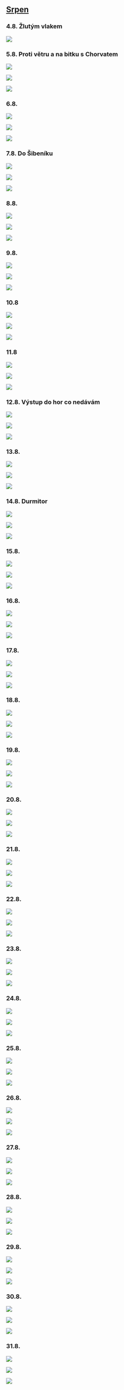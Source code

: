 ## [Srpen](2020.md) <!-- omit in toc -->

### 4.8. Žlutým vlakem

<a href="../images/2020_august/4_1.jpg" target="_blank"><img src="../images/thumbnails/2020_august/4_1.jpg"></a>

### 5.8. Proti větru a na bitku s Chorvatem

<a href="../images/2020_august/5_1.jpg" target="_blank"><img src="../images/thumbnails/2020_august/5_1.jpg"></a>

<a href="../images/2020_august/5_2.jpg" target="_blank"><img src="../images/thumbnails/2020_august/5_2.jpg"></a>

<a href="../images/2020_august/5_3.jpg" target="_blank"><img src="../images/thumbnails/2020_august/5_3.jpg"></a>

### 6.8.

<a href="../images/2020_august/6_1.jpg" target="_blank"><img src="../images/thumbnails/2020_august/6_1.jpg"></a>

<a href="../images/2020_august/6_2.jpg" target="_blank"><img src="../images/thumbnails/2020_august/6_2.jpg"></a>

<a href="../images/2020_august/6_3.jpg" target="_blank"><img src="../images/thumbnails/2020_august/6_3.jpg"></a>

### 7.8. Do Šibeníku

<a href="../images/2020_august/7_1.jpg" target="_blank"><img src="../images/thumbnails/2020_august/7_1.jpg"></a>

<a href="../images/2020_august/7_2.jpg" target="_blank"><img src="../images/thumbnails/2020_august/7_2.jpg"></a>

<a href="../images/2020_august/7_3.jpg" target="_blank"><img src="../images/thumbnails/2020_august/7_3.jpg"></a>

### 8.8.

<a href="../images/2020_august/8_1.jpg" target="_blank"><img src="../images/thumbnails/2020_august/8_1.jpg"></a>

<a href="../images/2020_august/8_2.jpg" target="_blank"><img src="../images/thumbnails/2020_august/8_2.jpg"></a>

<a href="../images/2020_august/8_3.jpg" target="_blank"><img src="../images/thumbnails/2020_august/8_3.jpg"></a>

### 9.8. 

<a href="../images/2020_august/9_1.jpg" target="_blank"><img src="../images/thumbnails/2020_august/9_1.jpg"></a>

<a href="../images/2020_august/9_2.jpg" target="_blank"><img src="../images/thumbnails/2020_august/9_2.jpg"></a>

<a href="../images/2020_august/9_3.jpg" target="_blank"><img src="../images/thumbnails/2020_august/9_3.jpg"></a>

### 10.8

<a href="../images/2020_august/10_1.jpg" target="_blank"><img src="../images/thumbnails/2020_august/10_1.jpg"></a>

<a href="../images/2020_august/10_2.jpg" target="_blank"><img src="../images/thumbnails/2020_august/10_2.jpg"></a>

<a href="../images/2020_august/10_3.jpg" target="_blank"><img src="../images/thumbnails/2020_august/10_3.jpg"></a>

### 11.8

<a href="../images/2020_august/11_1.jpg" target="_blank"><img src="../images/thumbnails/2020_august/11_1.jpg"></a>

<a href="../images/2020_august/11_2.jpg" target="_blank"><img src="../images/thumbnails/2020_august/11_2.jpg"></a>

<a href="../images/2020_august/11_3.jpg" target="_blank"><img src="../images/thumbnails/2020_august/11_3.jpg"></a>

### 12.8. Výstup do hor co nedávám

<a href="../images/2020_august/12_1.jpg" target="_blank"><img src="../images/thumbnails/2020_august/12_1.jpg"></a>

<a href="../images/2020_august/12_2.jpg" target="_blank"><img src="../images/thumbnails/2020_august/12_2.jpg"></a>

<a href="../images/2020_august/12_3.jpg" target="_blank"><img src="../images/thumbnails/2020_august/12_3.jpg"></a>

### 13.8.

<a href="../images/2020_august/13_1.jpg" target="_blank"><img src="../images/thumbnails/2020_august/13_1.jpg"></a>

<a href="../images/2020_august/13_2.jpg" target="_blank"><img src="../images/thumbnails/2020_august/13_2.jpg"></a>

<a href="../images/2020_august/13_3.jpg" target="_blank"><img src="../images/thumbnails/2020_august/13_3.jpg"></a>

### 14.8. Durmitor

<a href="../images/2020_august/14_1.jpg" target="_blank"><img src="../images/thumbnails/2020_august/14_1.jpg"></a>

<a href="../images/2020_august/14_2.jpg" target="_blank"><img src="../images/thumbnails/2020_august/14_2.jpg"></a>

<a href="../images/2020_august/14_3.jpg" target="_blank"><img src="../images/thumbnails/2020_august/14_3.jpg"></a>

### 15.8.

<a href="../images/2020_august/15_1.jpg" target="_blank"><img src="../images/thumbnails/2020_august/15_1.jpg"></a>

<a href="../images/2020_august/15_2.jpg" target="_blank"><img src="../images/thumbnails/2020_august/15_2.jpg"></a>

<a href="../images/2020_august/15_3.jpg" target="_blank"><img src="../images/thumbnails/2020_august/15_3.jpg"></a>

### 16.8.

<a href="../images/2020_august/16_1.jpg" target="_blank"><img src="../images/thumbnails/2020_august/16_1.jpg"></a>

<a href="../images/2020_august/16_2.jpg" target="_blank"><img src="../images/thumbnails/2020_august/16_2.jpg"></a>

<a href="../images/2020_august/16_3.jpg" target="_blank"><img src="../images/thumbnails/2020_august/16_3.jpg"></a>

### 17.8.

<a href="../images/2020_august/17_1.jpg" target="_blank"><img src="../images/thumbnails/2020_august/17_1.jpg"></a>

<a href="../images/2020_august/17_2.jpg" target="_blank"><img src="../images/thumbnails/2020_august/17_2.jpg"></a>

<a href="../images/2020_august/17_3.jpg" target="_blank"><img src="../images/thumbnails/2020_august/17_3.jpg"></a>

### 18.8.

<a href="../images/2020_august/18_1.jpg" target="_blank"><img src="../images/thumbnails/2020_august/18_1.jpg"></a>

<a href="../images/2020_august/18_2.jpg" target="_blank"><img src="../images/thumbnails/2020_august/18_2.jpg"></a>

<a href="../images/2020_august/18_3.jpg" target="_blank"><img src="../images/thumbnails/2020_august/18_3.jpg"></a>

### 19.8.

<a href="../images/2020_august/19_1.jpg" target="_blank"><img src="../images/thumbnails/2020_august/19_1.jpg"></a>

<a href="../images/2020_august/19_2.jpg" target="_blank"><img src="../images/thumbnails/2020_august/19_2.jpg"></a>

<a href="../images/2020_august/19_3.jpg" target="_blank"><img src="../images/thumbnails/2020_august/19_3.jpg"></a>

### 20.8.

<a href="../images/2020_august/20_1.jpg" target="_blank"><img src="../images/thumbnails/2020_august/20_1.jpg"></a>

<a href="../images/2020_august/20_2.jpg" target="_blank"><img src="../images/thumbnails/2020_august/20_2.jpg"></a>

<a href="../images/2020_august/20_3.jpg" target="_blank"><img src="../images/thumbnails/2020_august/20_3.jpg"></a>

### 21.8.

<a href="../images/2020_august/21_1.jpg" target="_blank"><img src="../images/thumbnails/2020_august/21_1.jpg"></a>

<a href="../images/2020_august/21_2.jpg" target="_blank"><img src="../images/thumbnails/2020_august/21_2.jpg"></a>

<a href="../images/2020_august/21_3.jpg" target="_blank"><img src="../images/thumbnails/2020_august/21_3.jpg"></a>

### 22.8.

<a href="../images/2020_august/22_1.jpg" target="_blank"><img src="../images/thumbnails/2020_august/22_1.jpg"></a>

<a href="../images/2020_august/22_2.jpg" target="_blank"><img src="../images/thumbnails/2020_august/22_2.jpg"></a>

<a href="../images/2020_august/22_3.jpg" target="_blank"><img src="../images/thumbnails/2020_august/22_3.jpg"></a>

### 23.8.

<a href="../images/2020_august/23_1.jpg" target="_blank"><img src="../images/thumbnails/2020_august/23_1.jpg"></a>

<a href="../images/2020_august/23_2.jpg" target="_blank"><img src="../images/thumbnails/2020_august/23_2.jpg"></a>

<a href="../images/2020_august/23_3.jpg" target="_blank"><img src="../images/thumbnails/2020_august/23_3.jpg"></a>

### 24.8.

<a href="../images/2020_august/24_1.jpg" target="_blank"><img src="../images/thumbnails/2020_august/24_1.jpg"></a>

<a href="../images/2020_august/24_2.jpg" target="_blank"><img src="../images/thumbnails/2020_august/24_2.jpg"></a>

<a href="../images/2020_august/24_3.jpg" target="_blank"><img src="../images/thumbnails/2020_august/24_3.jpg"></a>

### 25.8.

<a href="../images/2020_august/25_1.jpg" target="_blank"><img src="../images/thumbnails/2020_august/25_1.jpg"></a>

<a href="../images/2020_august/25_2.jpg" target="_blank"><img src="../images/thumbnails/2020_august/25_2.jpg"></a>

<a href="../images/2020_august/25_3.jpg" target="_blank"><img src="../images/thumbnails/2020_august/25_3.jpg"></a>

### 26.8.

<a href="../images/2020_august/26_1.jpg" target="_blank"><img src="../images/thumbnails/2020_august/26_1.jpg"></a>

<a href="../images/2020_august/26_2.jpg" target="_blank"><img src="../images/thumbnails/2020_august/26_2.jpg"></a>

<a href="../images/2020_august/26_3.jpg" target="_blank"><img src="../images/thumbnails/2020_august/26_3.jpg"></a>

### 27.8.

<a href="../images/2020_august/27_1.jpg" target="_blank"><img src="../images/thumbnails/2020_august/27_1.jpg"></a>

<a href="../images/2020_august/27_2.jpg" target="_blank"><img src="../images/thumbnails/2020_august/27_2.jpg"></a>

<a href="../images/2020_august/27_3.jpg" target="_blank"><img src="../images/thumbnails/2020_august/27_3.jpg"></a>

### 28.8.

<a href="../images/2020_august/28_1.jpg" target="_blank"><img src="../images/thumbnails/2020_august/28_1.jpg"></a>

<a href="../images/2020_august/28_2.jpg" target="_blank"><img src="../images/thumbnails/2020_august/28_2.jpg"></a>

<a href="../images/2020_august/28_3.jpg" target="_blank"><img src="../images/thumbnails/2020_august/28_3.jpg"></a>

### 29.8.

<a href="../images/2020_august/29_1.jpg" target="_blank"><img src="../images/thumbnails/2020_august/29_1.jpg"></a>

<a href="../images/2020_august/29_2.jpg" target="_blank"><img src="../images/thumbnails/2020_august/29_2.jpg"></a>

<a href="../images/2020_august/29_3.jpg" target="_blank"><img src="../images/thumbnails/2020_august/29_3.jpg"></a>

### 30.8.

<a href="../images/2020_august/30_1.jpg" target="_blank"><img src="../images/thumbnails/2020_august/30_1.jpg"></a>

<a href="../images/2020_august/30_2.jpg" target="_blank"><img src="../images/thumbnails/2020_august/30_2.jpg"></a>

<a href="../images/2020_august/30_3.jpg" target="_blank"><img src="../images/thumbnails/2020_august/30_3.jpg"></a>

### 31.8.

<a href="../images/2020_august/31_1.jpg" target="_blank"><img src="../images/thumbnails/2020_august/31_1.jpg"></a>

<a href="../images/2020_august/31_2.jpg" target="_blank"><img src="../images/thumbnails/2020_august/31_2.jpg"></a>

<a href="../images/2020_august/31_3.jpg" target="_blank"><img src="../images/thumbnails/2020_august/31_3.jpg"></a>
